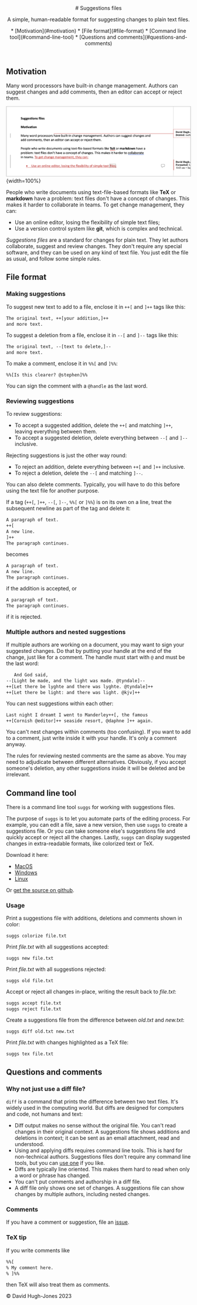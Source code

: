 
<!--
To rebuild index.md, run:

  pandoc index.md -t html --ascii -o index.html

This should happen automatically via the "pandoc.yml" github action 

-->

<link rel="stylesheet" href="simple.css">

<header>
# Suggestions files

A simple, human-readable format for suggesting changes to plain text files.

<nav>
* [Motivation](#motivation)
* [File format](#file-format)
* [Command line tool](#command-line-tool)
* [Questions and comments](#questions-and-comments)
</nav>

</header>

## Motivation

Many word processors have built-in change management. 
Authors can suggest changes and add comments,
then an editor can accept or reject them.

![Word screenshot](word-screenshot.png "Track changes in Microsoft Word"){width=100%}

People who write documents using text-file-based formats like **TeX** or
**markdown** have a problem: text files don't
have a concept of changes. This makes it harder to collaborate
in teams. To get change management, they can:

* Use an online editor, losing the flexibility of simple text files;
* Use a version control system like **git**, which is complex and technical.

*Suggestions files* are a standard for changes for plain text. They let
authors collaborate, suggest and review changes. They don't
require any special software, and they can be used on any kind
of text file. You just edit the file as usual, and follow some 
simple rules.


## File format

### Making suggestions

To suggest new text to add to a file, enclose it in `++[` and `]++` tags like this:

    The original text, ++[your addition,]++ 
    and more text.

To suggest a deletion from a file, enclose it in `--[` and `]--` tags like this:

    The original text, --[text to delete,]-- 
    and more text.

To make a comment, enclose it in `%%[` and `]%%`:

    %%[Is this clearer? @stephen]%%

You can sign the comment with a `@handle` as the last word.


### Reviewing suggestions

To review suggestions:

* To accept a suggested addition, delete the `++[` and matching `]++`, leaving 
  everything between them.
* To accept a suggested deletion, delete everything between `--[` and `]--` inclusive.

Rejecting suggestions is just the other way round:

* To reject an addition, delete everything between `++[` and `]++` inclusive.
* To reject a deletion, delete the `--[` and matching `]--`.

You can also delete comments. Typically, you will have to do this before
using the text file for another purpose.

If a tag (`++[`, `]++`, `--[`, `]--`, `%%[` or `]%%`) is on its own on a line,
treat the subsequent newline as part of the tag and delete it:

    A paragraph of text.
    ++[
    A new line.
    ]++
    The paragraph continues.

becomes

    A paragraph of text.
    A new line.
    The paragraph continues.

if the addition is accepted, or

    A paragraph of text.
    The paragraph continues.

if it is rejected.


### Multiple authors and nested suggestions

If multiple authors are working on a document, you may want to 
sign your suggested changes. Do that by putting your handle
at the end of the change, just like for a comment. The handle
must start with `@` and must be the last word:


       And God said, 
    --[Light be made, and the light was made. @tyndale]-- 
    ++[Let there be lyghte and there was lyghte. @tyndale]++
    ++[Let there be light: and there was light. @kjv]++
    
You can nest suggestions within each other:


    Last night I dreamt I went to Manderley++[, the famous 
    ++[Cornish @editor]++ seaside resort, @daphne ]++ again.

You can't nest changes within comments (too confusing). If you 
want to add to a comment, just write inside it with your handle.
It's only a comment anyway.

The rules for reviewing nested comments are the same as above.
You may need to adjudicate between different alternatives. Obviously,
if you accept someone's deletion, any other suggestions inside it
will be deleted and be irrelevant.


## Command line tool

There is a command line tool `suggs` for working with suggestions files.

The purpose of `suggs` is to let you automate parts of the editing process. For
example, you can edit a file, save a new version, then use `suggs` to create
a suggestions file. Or you can take someone else's suggestions file and 
quickly accept or reject all the changes. Lastly, `suggs` can display 
suggested changes in extra-readable formats, like colorized text or TeX.

Download it here:

* [MacOS](https://github.com/hughjonesd/suggestions/releases/download/v0.2.0/suggestions_v0.2.0_x86_64-apple-darwin.zip)
* [Windows](https://github.com/hughjonesd/suggestions/releases/download/v0.2.0/suggestions_v0.2.0_x86_64-pc-windows-gnu.zip)
* [Linux](https://github.com/hughjonesd/suggestions/releases/download/v0.2.0/suggestions_v0.2.0_x86_64-unknown-linux-musl.tar.gz)

Or [get the source on github](https://github.com/hughjonesd/suggestions).

### Usage

Print a suggestions file with additions, deletions and comments shown in 
color:

    suggs colorize file.txt

Print *file.txt* with all suggestions accepted:

    suggs new file.txt

Print *file.txt* with all suggestions rejected:

    suggs old file.txt

Accept or reject all changes in-place, writing the result back to *file.txt*:

    suggs accept file.txt
    suggs reject file.txt

Create a suggestions file from the difference between *old.txt* and *new.txt*: 

    suggs diff old.txt new.txt

Print *file.txt* with changes highlighted as a TeX file:

    suggs tex file.txt


## Questions and comments


### Why not just use a diff file?

`diff` is a command that prints the difference between two text files.
It's widely used in the computing world. But diffs are designed for 
computers and code, not humans and text:

* Diff output makes no sense without the original file. You can't read changes 
  in their original context. A suggestions file shows additions and deletions
  in context; it can be sent as an email attachment, read and understood.
* Using and applying diffs requires command line tools. This is hard for
  non-technical authors. Suggestions files 
  don't require any command line tools, but you can 
  [use one](https://github.com/hughjonesd/suggestions) if you like.
* Diffs are typically line oriented. This makes them hard to read 
  when only a word or phrase has changed.
* You can't put comments and authorship in a diff file.
* A diff file only shows one set of changes. A suggestions file can show changes by
  multiple authors, including nested changes.


### Comments

If you have a comment or suggestion, file an [issue](https://github.com/hughjonesd/suggestions).


### TeX tip

If you write comments like

    %%[
    % My comment here.
    % ]%%

then TeX will also treat them as comments.

<footer>
© David Hugh-Jones 2023
</footer>